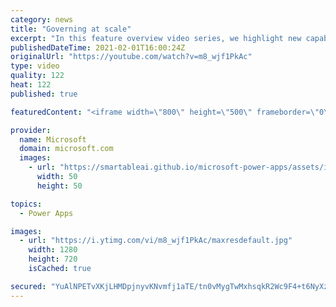 ```yaml
---
category: news
title: "Governing at scale"
excerpt: "In this feature overview video series, we highlight new capabilities included in the latest update to Microsoft Power Apps.  Microsoft's Power Platform is a rich ecosystem of more than three hundred Microsoft and non-Microsoft connectors that can be leveraged by apps and flows. We are proud to introduce"
publishedDateTime: 2021-02-01T16:00:24Z
originalUrl: "https://youtube.com/watch?v=m8_wjf1PkAc"
type: video
quality: 122
heat: 122
published: true

featuredContent: "<iframe width=\"800\" height=\"500\" frameborder=\"0\" src=\"https://www.youtube.com/embed/m8_wjf1PkAc\" allow=\"accelerometer; autoplay; encrypted-media; gyroscope; picture-in-picture\" allowfullscreen></iframe>"

provider:
  name: Microsoft
  domain: microsoft.com
  images:
    - url: "https://smartableai.github.io/microsoft-power-apps/assets/images/organizations/microsoft.com-50x50.jpg"
      width: 50
      height: 50

topics:
  - Power Apps

images:
  - url: "https://i.ytimg.com/vi/m8_wjf1PkAc/maxresdefault.jpg"
    width: 1280
    height: 720
    isCached: true

secured: "YuAlNPETvXKjLHMDpjnyvKNvmfj1aTE/tn0vMygTwMxhsqkR2Wc9F4+t6NyXzrxe2BMURJJOSB4ggqFA3tFBlcyW7Te2zFQS9j3ebzAwWFeKZH0pl9yG7JcTK3QiXPZFXXym37F4LT0TLPLHzKx5NAKG8LzwZYurje6yuL2W8opUfBwd8iXkyoirk1dMvyYIb22VEHe50SMpb2I9DXf/KTVG5wB5vUl98pDodXTTIVaUUqWC1ARkUutJl83CDa60PkOXvxgdl785SjGXfgyj1oW+xUEKrfEX1dz6VRUe4ODiAlqGh9to9pdVSDqwD80mcHsq8Zy01/71H7bWjcBWGoPn7q07lKTjlUvDbOSx3yU6YWN3guVltXRzII8BD/wcf5uX857xJUAZYVloG2KgaBnnhdRfQlAxgn4xQ8HvYQo=;EusKB4oD3h5+xy0oolPmUw=="
---
```


